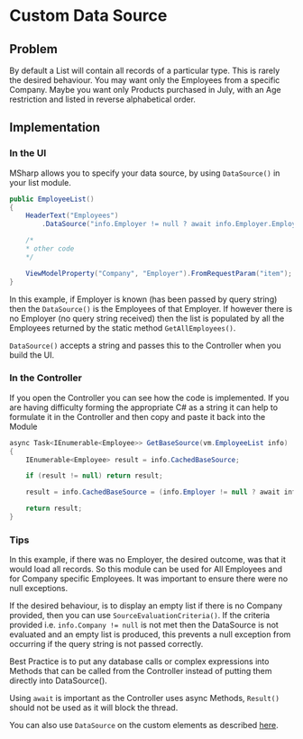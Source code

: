 # Custom Data Source

## Problem

By default a List will contain all records of a particular type. This is rarely the desired behaviour. You may want only the Employees from a specific Company. Maybe you want only Products purchased in July, with an Age restriction and listed in reverse alphabetical order. 

## Implementation

### In the UI

MSharp allows you to specify your data source, by using `DataSource()` in your list module.

```csharp
public EmployeeList()
{
    HeaderText("Employees")
        .DataSource("info.Employer != null ? await info.Employer.Employees.GetList() : await Employee.GetAllEmployees()");

    /*
    * other code
    */

    ViewModelProperty("Company", "Employer").FromRequestParam("item");
}

```

In this example, if Employer is known (has been passed by query string) then the `DataSource()` is the Employees of that Employer. If however there is no Employer (no query string received) then the list is populated by all the Employees returned by the static method `GetAllEmployees()`.

`DataSource()` accepts a string and passes this to the Controller when you build the UI.

### In the Controller

If you open the Controller you can see how the code is implemented.
If you are having difficulty forming the appropriate C# as a string it can help to formulate it in the Controller and then copy and paste it back into the Module

```csharp
async Task<IEnumerable<Employee>> GetBaseSource(vm.EmployeeList info)
{
    IEnumerable<Employee> result = info.CachedBaseSource;

    if (result != null) return result;

    result = info.CachedBaseSource = (info.Employer != null ? await info.Employer.Employees.GetList() : await Employee.GetAllEmployees()).ToList();

    return result;
}
```

### Tips

In this example, if there was no Employer, the desired outcome, was that it would load all records. So this module can be used for All Employees and for Company specific Employees. It was important to ensure there were no null exceptions.

If the desired behaviour, is to display an empty list if there is no Company provided, then you can use `SourceEvaluationCriteria()`. If the criteria provided i.e. `info.Company != null` is not met then the DataSource is not evaluated and an empty list is produced, this prevents a null exception from occurring if the query string is not passed correctly.

Best Practice is to put any database calls or complex expressions into Methods that can be called from the Controller instead of putting them directly into DataSource().

Using `await` is important as the Controller uses async Methods, `Result()` should not be used as it will block the thread.

You can also use `DataSource` on the custom elements as described [here](../formModules/customLoadAndSave.md).
